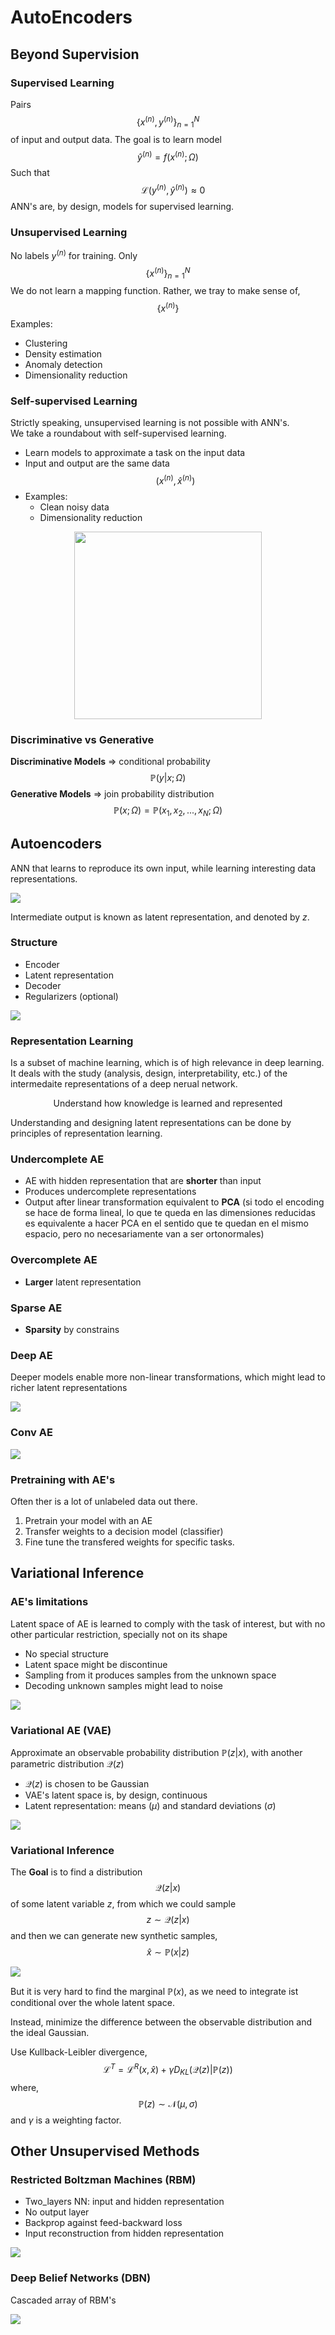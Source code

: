 # AutoEncoders

## Beyond Supervision

### Supervised Learning
Pairs 
$$\{x^{(n)}, y^{(n)}\}_{n=1}^N$$ 
of input and output data. The goal is to learn model 
$$\hat y^{(n)} = f(x^{(n)}; \Omega)$$
Such that 
$$ \quad \mathcal{L}(y^{(n)}, \hat y^{(n)}) \approx 0$$
ANN's are, by design, models for supervised learning.

### Unsupervised Learning
No labels $y^{(n)}$ for training. Only
$$\{x^{(n)}\}_{n=1}^N$$
We do not learn a mapping function. Rather, we tray to make sense of,
$$\{x^{(n)}\}$$
Examples:
- Clustering
- Density estimation
- Anomaly detection
- Dimensionality reduction

### Self-supervised Learning

Strictly speaking, unsupervised learning is not possible with ANN's.  
We take a roundabout with self-supervised learning.

- Learn models to approximate a task on the input data
- Input and output are the same data
$$(x^{(n)}, \hat x^{(n)})$$
- Examples:
   - Clean noisy data
   - Dimensionality reduction

<div align="center">
<img src="./images/Screenshot 2023-02-18 at 18.26.40.png" height="300">
</div>

### Discriminative vs Generative

**Discriminative Models** $\Rightarrow$ conditional probability
$$\mathbb{P}(y | x; \Omega)$$
**Generative Models** $\Rightarrow$ join probability distribution
$$\mathbb{P}(x; \Omega) = \mathbb P (x_1, x_2, ..., x_N; \Omega)$$

## Autoencoders

ANN that learns to reproduce its own input, while learning interesting data representations.

<img src="./images/Screenshot 2023-02-18 at 18.26.50.png">

Intermediate output is known as $\text{latent representation}$, and denoted by $z$.

### Structure
- Encoder
- Latent representation
- Decoder
- Regularizers (optional)

<img src="./images/Screenshot 2023-02-18 at 18.26.58.png">

### Representation Learning

Is a subset of machine learning, which is of high relevance in deep learning.  
It deals with the study (analysis, design, interpretability, etc.) of the intermedaite representations of a deep nerual network. 

$$\text{Understand how knowledge is learned and represented}$$

Understanding and designing $\text{latent representations}$ can be done by principles of representation learning.

### Undercomplete AE

- AE with hidden representation that are **shorter** than input
- Produces undercomplete representations
- Output after linear transformation equivalent to **PCA** (si todo el encoding se hace de forma lineal, lo que te queda en las dimensiones reducidas es equivalente a hacer PCA en el sentido que te quedan en el mismo espacio, pero no necesariamente van a ser ortonormales)

### Overcomplete AE
- **Larger** latent representation

### Sparse AE
- **Sparsity** by constrains

### Deep AE
Deeper models enable more non-linear transformations, which might lead to richer latent representations

<img src="./images/Screenshot 2023-02-18 at 18.27.13.png">

### Conv AE
<img src="./images/Screenshot 2023-02-18 at 18.27.22.png">

### Pretraining with AE's

Often ther is a lot of unlabeled data out there.
1. Pretrain your model with an AE
2. Transfer weights to a decision model (classifier)
3. Fine tune the transfered weights for specific tasks.

## Variational Inference

### AE's limitations
Latent space of AE is learned to comply with the task of interest, but with no other particular restriction, specially not on its shape
- No special structure
- Latent space might be discontinue
- Sampling from it produces samples from the unknown space
- Decoding unknown samples might lead to noise

<img src="./images/Screenshot 2023-02-18 at 18.27.52.png">

### Variational AE (VAE)
Approximate an observable probability distribution $\mathbb{P}(z|x)$, with another parametric distribution $\mathcal{Q}(z)$

- $\mathcal{Q}(z)$ is chosen to be Gaussian
- VAE's latent space is, by design, continuous
- Latent representation: means $(\mu)$ and standard deviations $(\sigma)$

<img src="./images/Screenshot 2023-02-18 at 18.28.00.png">

### Variational Inference

The **Goal** is to find a distribution 
$$\mathcal{Q}(z|x)$$
of some latent variable $z$, from which we could sample
$$ z \sim \mathcal{Q}(z|x)$$
and then we can generate new synthetic samples,
$$ \hat x \sim \mathbb{P}(x | z)$$

<img src="./images/Screenshot 2023-02-18 at 18.28.06.png">

But it is very hard to find the marginal $\mathbb{P}(x)$, as we need to integrate ist conditional over the whole latent space.  

Instead, minimize the difference between the observable distribution and the ideal Gaussian.  

Use Kullback-Leibler divergence,
$$\mathcal{L}^T = \mathcal{L}^R(x, \hat x) + \gamma D_{KL}(\mathcal{Q}(z)|\mathbb{P}(z))$$
where,
$$\mathbb{P}(z) \sim \mathcal{N}(\mu, \sigma)$$
and $\gamma$ is a weighting factor.

## Other Unsupervised Methods

### Restricted Boltzman Machines (RBM)
- Two_layers NN: input and hidden representation
- No output layer
- Backprop against feed-backward loss
- Input reconstruction from hidden representation

<img src="./images/Screenshot 2023-02-18 at 18.28.29.png">

### Deep Belief Networks (DBN)

Cascaded array of RBM's

<img src="./images/Screenshot 2023-02-18 at 18.28.36.png">
